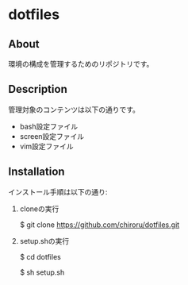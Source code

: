 dotfiles
========

## About
環境の構成を管理するためのリポジトリです。

## Description
管理対象のコンテンツは以下の通りです。

* bash設定ファイル
* screen設定ファイル
* vim設定ファイル

## Installation
インストール手順は以下の通り:

1. cloneの実行 

    $ git clone https://github.com/chiroru/dotfiles.git

2. setup.shの実行

    $ cd dotfiles

    $ sh setup.sh
